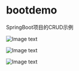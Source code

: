 # bootdemo
SpringBoot项目的CRUD示例

![Image text](https://github.com/xujinfeng0309/bootdemo/blob/master/src/main/resources/static/image/1.jpg)

![Image text](https://github.com/xujinfeng0309/bootdemo/blob/master/src/main/resources/static/image/2.png)

![Image text](https://github.com/xujinfeng0309/bootdemo/blob/master/src/main/resources/static/image/3.png)
